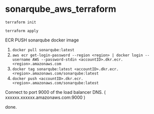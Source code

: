 # sonarqube_aws_terraform

`terraform init`

`terraform apply`

ECR PUSH sonarqube docker image
1. `docker pull sonarqube:latest`
2. `aws ecr get-login-password --region <region> | docker login --username AWS --password-stdin <accountID>.dkr.ecr.<region>.amazonaws.com`
3. `docker tag sonarqube:latest <accountID>.dkr.ecr.<region>.amazonaws.com/sonarqube:latest`
4. `docker push <accountID>.dkr.ecr.<region>.amazonaws.com/sonarqube:latest`

Connect to port 9000 of the load balancer DNS. ( xxxxxx.xxxxxx.amazonaws.com:9000 )

done.
